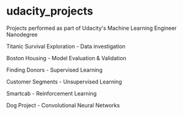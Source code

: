# udacity_projects
Projects performed as part of Udacity's Machine Learning Engineer Nanodegree

Titanic Survival Exploration - Data investigation

Boston Housing - Model Evaluation & Validation

Finding Donors - Supervised Learning

Customer Segments - Unsupervised Learning

Smartcab - Reinforcement Learning

Dog Project - Convolutional Neural Networks
